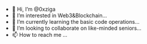 - 👋 Hi, I’m @0xziga
- 👀 I’m interested in Web3&Blockchain...
- 🌱 I’m currently learning the basic code operations...
- 💞️ I’m looking to collaborate on like-minded seniors...
- 📫 How to reach me  ...

<!---
0xziga/0xziga is a ✨ special ✨ repository because its `README.md` (this file) appears on your GitHub profile.
You can click the Preview link to take a look at your changes.
--->

